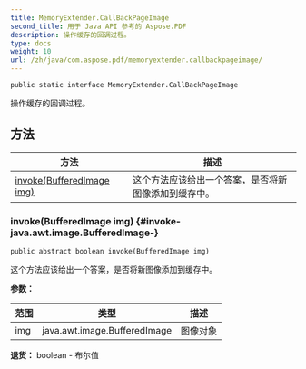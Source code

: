 ```yaml
---
title: MemoryExtender.CallBackPageImage
second_title: 用于 Java API 参考的 Aspose.PDF
description: 操作缓存的回调过程。
type: docs
weight: 10
url: /zh/java/com.aspose.pdf/memoryextender.callbackpageimage/
---
```

```
public static interface MemoryExtender.CallBackPageImage
```

操作缓存的回调过程。
## 方法

| 方法 | 描述 |
| --- | --- |
| [invoke(BufferedImage img)](#invoke-java.awt.image.BufferedImage-) | 这个方法应该给出一个答案，是否将新图像添加到缓存中。 |
### invoke(BufferedImage img) {#invoke-java.awt.image.BufferedImage-}
```
public abstract boolean invoke(BufferedImage img)
```


这个方法应该给出一个答案，是否将新图像添加到缓存中。

**参数：**

| 范围 | 类型 | 描述 |
| --- | --- | --- |
| img | java.awt.image.BufferedImage | 图像对象 |

**退货：**
boolean - 布尔值